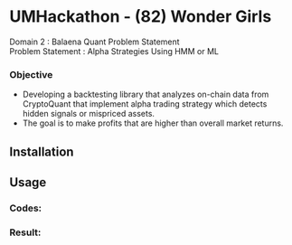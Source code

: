 # UMHackathon - (82) Wonder Girls
Domain 2 : Balaena Quant Problem Statement  
Problem Statement : Alpha Strategies Using HMM or ML

### Objective
* Developing a backtesting library that analyzes on-chain data from CryptoQuant that implement alpha trading strategy which detects hidden signals or mispriced assets.
* The goal is to make profits that are higher than overall market returns.

## Installation

## Usage
### Codes:
### Result:
